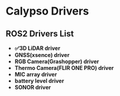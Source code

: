 # Calypso Drivers

## ROS2 Drivers List

- **✅3D LiDAR driver**
- **GNSS(xsence) driver**
- **RGB Camera(Grashopper) driver**
- **Thermo Camera(FLIR ONE PRO) driver**
- **MIC array driver**
- **battery level driver**
- **SONOR driver**
